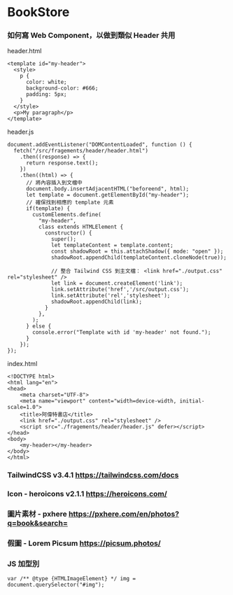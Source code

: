# BookStore

### 如何寫 Web Component，以做到類似 Header 共用


header.html
```
<template id="my-header">
  <style>
    p {
      color: white;
      background-color: #666;
      padding: 5px;
    }
  </style>
  <p>My paragraph</p>
</template>
```

header.js
```
document.addEventListener("DOMContentLoaded", function () {
  fetch("/src/fragements/header/header.html")
    .then((response) => {
      return response.text();
    })
    .then((html) => {
      // 將內容插入到文檔中
      document.body.insertAdjacentHTML("beforeend", html);
      let template = document.getElementById("my-header");
      // 確保找到相應的 template 元素
      if(template) {
        customElements.define(
          "my-header",
          class extends HTMLElement {
            constructor() {
              super();
              let templateContent = template.content;
              const shadowRoot = this.attachShadow({ mode: "open" });
              shadowRoot.appendChild(templateContent.cloneNode(true));

              // 整合 Tailwind CSS 到主文檔： <link href="./output.css" rel="stylesheet" />
              let link = document.createElement('link');
              link.setAttribute('href','/src/output.css');
              link.setAttribute('rel','stylesheet');
              shadowRoot.appendChild(link);
            }
          },
        );
      } else {
        console.error("Template with id 'my-header' not found.");
      }
    });
});
```

index.html
```
<!DOCTYPE html>
<html lang="en">
<head>
    <meta charset="UTF-8">
    <meta name="viewport" content="width=device-width, initial-scale=1.0">
    <title>阿偉特書店</title>
    <link href="./output.css" rel="stylesheet" />
    <script src="./fragements/header/header.js" defer></script>
</head>
<body>
    <my-header></my-header>
</body>
</html>
```

### TailwindCSS v3.4.1 <https://tailwindcss.com/docs>

### Icon - heroicons v2.1.1 <https://heroicons.com/>

### 圖片素材 - pxhere <https://pxhere.com/en/photos?q=book&search=>

### 假圖 - Lorem Picsum <https://picsum.photos/>

### JS 加型別

```
var /** @type {HTMLImageElement} */ img = document.querySelector("#img");
```